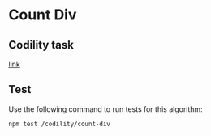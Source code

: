 # Count Div

## Codility task
[link](https://app.codility.com/programmers/lessons/5-prefix_sums/count_div/)

## Test
Use the following command to run tests for this algorithm:

```
npm test /codility/count-div
```